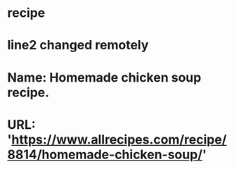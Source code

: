# recipe
# line2 changed remotely
# Name: Homemade chicken soup recipe.
# URL: 'https://www.allrecipes.com/recipe/8814/homemade-chicken-soup/'
